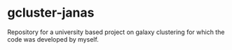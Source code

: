 # gcluster-janas
Repository for a university based project on galaxy clustering for which the code was developed by myself.
